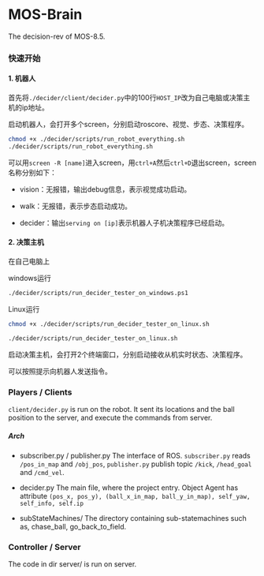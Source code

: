 # MOS-Brain

The decision-rev of MOS-8.5.

### 快速开始

#### 1. 机器人

首先将`./decider/client/decider.py`中的100行`HOST_IP`改为自己电脑或决策主机的ip地址。

启动机器人，会打开多个screen，分别启动roscore、视觉、步态、决策程序。

```bash
chmod +x ./decider/scripts/run_robot_everything.sh
./decider/scripts/run_robot_everything.sh
```

可以用`screen -R [name]`进入screen，用`ctrl+A`然后`ctrl+D`退出screen，screen名称分别如下：

- vision：无报错，输出debug信息，表示视觉成功启动。

- walk：无报错，表示步态启动成功。

- decider：输出`serving on [ip]`表示机器人子机决策程序已经启动。

#### 2. 决策主机

在自己电脑上

windows运行 
```bash
./decider/scripts/run_decider_tester_on_windows.ps1
``` 
Linux运行 
```bash
chmod +x ./decider/scripts/run_decider_tester_on_linux.sh

./decider/scripts/run_decider_tester_on_linux.sh
``` 
 启动决策主机，会打开2个终端窗口，分别启动接收从机实时状态、决策程序。

可以按照提示向机器人发送指令。

### Players / Clients

```client/decider.py``` is run on the robot. It sent its locations and the ball position to the server, and execute the commands from server. 

##### Arch

* subscriber.py / publisher.py
    The interface of ROS. ```subscriber.py``` reads ```/pos_in_map``` and ```/obj_pos```, ```publisher.py``` publish topic ```/kick```, ```/head_goal``` and ```/cmd_vel```.

* decider.py
    The main file, where the project entry. 
    Object Agent has attribute ```(pos_x, pos_y), (ball_x_in_map, ball_y_in_map), self_yaw, self_info, self.ip```

* subStateMachines/
    The directory containing sub-statemachines such as, chase_ball, go_back_to_field.


### Controller / Server

The code in dir server/ is run on server.  

